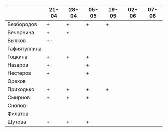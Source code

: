 |              	| 21-04	| 28-04	| 05-05	| 19-05	| 02-06 | 07-06 |
|--------------	|-----	|-----	|-----	|-----  |-----  |-----  |
| Безбородов   	|   +  	|   +  	|   +  	|   +  	|   	  |       |
| Вечернина    	|   +  	|   +  	|   	  |     	|   	  |       |
| Вылков       	|   +- 	|     	|     	|     	|   	  |       |
| Гафиятуллина 	|     	|     	|     	|     	|   	  |       |
| Гоцкина      	|   +  	|   +  	|   +  	|     	|   	  |       |
| Назаров      	|   +  	|     	|   + 	|     	|   	  |       |
| Нестеров     	|   +  	|     	|   +  	|     	|   	  |       |
| Орехов       	|     	|     	|     	|     	|   	  |       |
| Приходько    	|   +  	|   +  	|   +  	|   +  	|   	  |       |
| Смирнов      	|   +  	|   +  	|   +  	|     	|   	  |       |
| Снопов       	|     	|     	|     	|     	|   	  |       |
| Филатов      	|     	|     	|     	|     	|   	  |       |
| Шутова       	|   +  	|   +  	|   +  	|     	|   	  |       |

